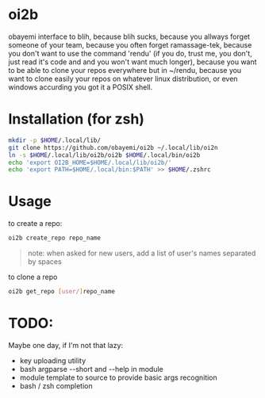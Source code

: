 oi2b
====

obayemi interface to blih, because blih sucks, because you allways forget
someone of your team, because you often forget ramassage-tek, because you
don't want to use the command 'rendu' (if you do, trust me, you don't, just
read it's code and and you won't want much longer), because you
want to be able to clone your repos everywhere but in ~/rendu, because you
want to clone easily your repos on whatever linux distribution, or even
windows accurding you got it a POSIX shell.


# Installation (for zsh)
```bash
mkdir -p $HOME/.local/lib/
git clone https://github.com/obayemi/oi2b ~/.local/lib/oi2n
ln -s $HOME/.local/lib/oi2b/oi2b $HOME/.local/bin/oi2b
echo 'export OI2B_HOME=$HOME/.local/lib/oi2b/'
echo 'export PATH=$HOME/.local/bin:$PATH' >> $HOME/.zshrc
```


# Usage
to create a repo:
```bash
oi2b create_repo repo_name
```
> note: when asked for new users, add a list of user's names separated by
> spaces

to clone a repo
```bash
oi2b get_repo [user/]repo_name
```

# TODO:
Maybe one day, if I'm not that lazy:
- key uploading utility
- bash argparse --short and --help in module
- module template to source to provide basic args recognition
- bash / zsh completion
